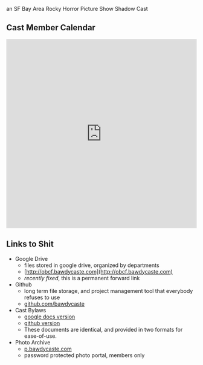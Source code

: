 an SF Bay Area Rocky Horror Picture Show Shadow Cast
     
## Cast Member Calendar

<iframe src="https://calendar.google.com/calendar/embed?height=600&amp;wkst=1&amp;bgcolor=%23ffffff&amp;ctz=America%2FLos_Angeles&amp;src=YmF3ZHljYXN0ZS5jb21fOGZwbHRkbjkzcWltb2ZkN21kcWcwMDI1bzBAZ3JvdXAuY2FsZW5kYXIuZ29vZ2xlLmNvbQ&amp;src=c2VvZTV0MXA2Y2lndHBvOTNwZjRvODVjcjhAZ3JvdXAuY2FsZW5kYXIuZ29vZ2xlLmNvbQ&amp;src=YmF3ZHljYXN0ZS5jb21fM2Nha3M3aGYyY3NqMGttajk0dTUxbjk2ZHNAZ3JvdXAuY2FsZW5kYXIuZ29vZ2xlLmNvbQ&amp;color=%23616161&amp;color=%233F51B5&amp;color=%238E24AA&amp;showTitle=0&amp;showNav=0&amp;showPrint=0&amp;showCalendars=0&amp;showTz=1&amp;mode=MONTH" width="100%" height="500" frameborder="0" scrolling="no"></iframe>

## Links to Shit

- Google Drive
  - files stored in google drive, organized by departments
  - [http://obcf.bawdycaste.com](http://obcf.bawdycaste.com)
  - *recently fixed*, this is a permanent forward link
- Github
  - long term file storage, and project management tool that everybody refuses to use
  - [github.com/bawdycaste](https://github.com/bawdycaste)
- Cast Bylaws
  - [google docs version](https://docs.google.com/document/d/e/2PACX-1vQwQB19zkf2DaQFueaOJWOG9QGhHEVWFXq4yKjn9t7KNDK-ssom4pNH7H8oGr_w68M7iQBVYEuGoAlq/pub)
  - [github version](https://github.com/bawdycaste/bylaws)
  - These documents are identical, and provided in two formats for ease-of-use.
- Photo Archive
  - [p.bawdycaste.com](https://p.bawdycaste.com)
  - password protected photo portal, members only
